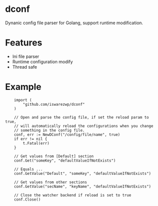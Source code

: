 # dconf
Dynanic config file parser for Golang, support runtime modification.

# Features
- Ini file parser
- Runtime configuration modify
- Thread safe

# Example
```
    import (
        "github.com/iswarezwp/dconf"
    )

    // Open and parse the config file, if set the reload param to true,
    // will automatically reload the configurations when you change
    // something in the config file.
    conf, err := NewDConf("/config/file/name", true)
    if err != nil {
        t.Fatal(err)
    }

    // Get values from [Default] section
    conf.Get("someKey", "defaultValueIfNotExists")
    
    // Equals ...
    conf.GetValue("Default", "someKey", "defaultValueIfNotExists")

    // Get values from other sections
    conf.GetValue("secName", "keyName", "defaultValueIfNotExists")

    // Close the watcher backend if reload is set to true
    conf.Close()
```